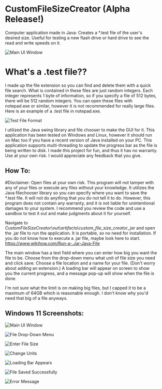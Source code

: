# CustomFileSizeCreator (Alpha Release!)
 Computer application made in Java: Creates a \*.test file of the user's desired size. Useful for testing a new flash drive or hard drive to see the read and write speeds on it.
 
![Main UI Window](https://i.postimg.cc/Pf8R6gt6/Screenshot-2022-06-13-151620.png)
 
# What's a .test file??
 I made up the file extension so you can find and delete them with a quick file search. What is contained in these files are just random integers. Each integer represents 1 byte of information, so if you specify a file of 512 bytes, there will be 512 random integers. You can open these files with notepad.exe or similar, however it is not recommended for really large files. Here is an example of a .test file in notepad.exe.
 
 ![Test File Format](https://i.postimg.cc/VsVKRFrW/Screenshot-2022-06-13-154157.png)

I utilized the Java swing library and file chooser to make the GUI for it. This application has been tested on Windows and Linux, however it should run on Mac too if you have a recent version of Java installed on your PC. This application supports multi-threading to update the progress bar as the file is being written to disk. I made this project for fun, and thus it has no warranty. Use at your own risk. I would appreciate any feedback that you give.

## How To:
#Disclaimer: Open files at your own risk. This program will not tamper with any of your files or execute any files without your knowledge. It utilizes the Java filechooser library so you can specify where you want to save the *.test file. It will not do anything that you do not tell it to do. However, this program does not contain any warranty, and it is not liable for unintentional damages to your system. I recommend you review the code and use a sandbox to test it out and make judgments about it for yourself.

Navigate to *CustomFileSizeCreator\out\artifacts\custom_file_size_creator_jar* and open the .jar file to run the application. It is portable, so no need for installation. If you do not know how to execute a .jar file, maybe look here to start. https://www.wikihow.com/Run-a-.Jar-Java-File


The main window has a text field where you can enter how big you want the file to be. Choose from the drop-down menu what unit of file size you need and click save. Choose a file location and a name for your file. (Don't worry about adding an extension.) A loading bar will appear on screen to show you the current progress, and a message pop-up will show when the file is done. 

I'm not sure what the limit is on making big files, but I capped it to be a maximum of 64GB which is reasonable enough. I don't know why you'd need that big of a file anyways.

## Windows 11 Screenshots:
![Main UI Window](https://i.postimg.cc/Pf8R6gt6/Screenshot-2022-06-13-151620.png)

![File Drop-Down Menu](https://i.postimg.cc/7LWK9Vj8/Screenshot-2022-06-13-152127.png)

![Enter File Size](https://i.postimg.cc/kXQhCWRK/Screenshot-2022-06-13-151736.png)

![Change Units](https://i.postimg.cc/4NkFjWyX/Screenshot-2022-06-13-151826.png)

![Loading Bar Appears](https://i.postimg.cc/s2Xn5864/Screenshot-2022-06-13-152220.png)

![File Saved Successfully](https://i.postimg.cc/BnJ7nt2y/Screenshot-2022-06-13-152321.png)

![Error Message](https://i.postimg.cc/P5K3ph4q/Screenshot-2022-06-13-152406.png)
